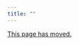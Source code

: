 ```yaml
---
title: ""
---
```


[This page has moved.](development_checklist_integration.md)

<script>document.location = 'development_checklist_integration.html';</script>
